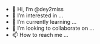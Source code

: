 - 👋 Hi, I’m @dey2miss
- 👀 I’m interested in ...
- 🌱 I’m currently learning ...
- 💞️ I’m looking to collaborate on ...
- 📫 How to reach me ...

<!---
dey2miss/dey2miss is a ✨ special ✨ repository because its `README.md` (this file) appears on your GitHub profile.
You can click the Preview link to take a look at your changes.
--->
